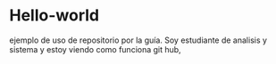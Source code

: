 # Hello-world
ejemplo de uso de repositorio por la guía.
Soy estudiante de analisis y sistema y estoy viendo como funciona git hub,
